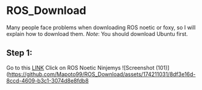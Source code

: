 # ROS_Download
Many people face problems when downloading ROS noetic or foxy, so I will explain how to download them.
*Note*: You should download Ubuntu first.
## Step 1:
Go to this [LINK](http://wiki.ros.org/ROS/Installation)
Click on ROS Noetic Ninjemys
![Screenshot (101)](https://github.com/Mapoto99/ROS_Download/assets/174211031/8df3e16d-8ccd-4609-b3c1-3074d8e8fdb8
